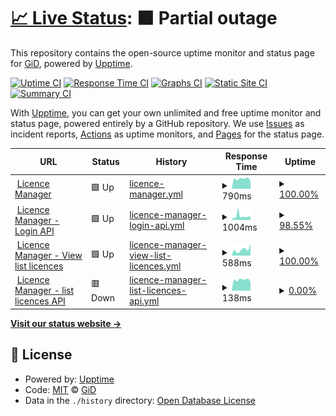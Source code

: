 # [📈 Live Status](https://GiDHome.github.io/status-licence-manager): <!--live status--> **🟧 Partial outage**

This repository contains the open-source uptime monitor and status page for [GiD](www.gidhome.com), powered by [Upptime](https://github.com/upptime/upptime).

[![Uptime CI](https://github.com/GiDHome/status-licence-manager/workflows/Uptime%20CI/badge.svg)](https://github.com/GiDHome/status-licence-manager/actions?query=workflow%3A%22Uptime+CI%22)
[![Response Time CI](https://github.com/GiDHome/status-licence-manager/workflows/Response%20Time%20CI/badge.svg)](https://github.com/GiDHome/status-licence-manager/actions?query=workflow%3A%22Response+Time+CI%22)
[![Graphs CI](https://github.com/GiDHome/status-licence-manager/workflows/Graphs%20CI/badge.svg)](https://github.com/GiDHome/status-licence-manager/actions?query=workflow%3A%22Graphs+CI%22)
[![Static Site CI](https://github.com/GiDHome/status-licence-manager/workflows/Static%20Site%20CI/badge.svg)](https://github.com/GiDHome/status-licence-manager/actions?query=workflow%3A%22Static+Site+CI%22)
[![Summary CI](https://github.com/GiDHome/status-licence-manager/workflows/Summary%20CI/badge.svg)](https://github.com/GiDHome/status-licence-manager/actions?query=workflow%3A%22Summary+CI%22)

With [Upptime](https://upptime.js.org), you can get your own unlimited and free uptime monitor and status page, powered entirely by a GitHub repository. We use [Issues](https://github.com/GiDHome/status-licence-manager/issues) as incident reports, [Actions](https://github.com/GiDHome/status-licence-manager/actions) as uptime monitors, and [Pages](https://GiDHome.github.io/status-licence-manager) for the status page.

<!--start: status pages-->
<!-- This summary is generated by Upptime (https://github.com/upptime/upptime) -->
<!-- Do not edit this manually, your changes will be overwritten -->
<!-- prettier-ignore -->
| URL | Status | History | Response Time | Uptime |
| --- | ------ | ------- | ------------- | ------ |
| <img alt="" src="https://favicons.githubusercontent.com/licence.gidsimulation.com" height="13"> [Licence Manager](https://licence.gidsimulation.com/) | 🟩 Up | [licence-manager.yml](https://github.com/GiDHome/status-licence-manager/commits/HEAD/history/licence-manager.yml) | <details><summary><img alt="Response time graph" src="./graphs/licence-manager/response-time-week.png" height="20"> 790ms</summary><br><a href="https://GiDHome.github.io/status-licence-manager/history/licence-manager"><img alt="Response time 741" src="https://img.shields.io/endpoint?url=https%3A%2F%2Fraw.githubusercontent.com%2FGiDHome%2Fstatus-licence-manager%2FHEAD%2Fapi%2Flicence-manager%2Fresponse-time.json"></a><br><a href="https://GiDHome.github.io/status-licence-manager/history/licence-manager"><img alt="24-hour response time 951" src="https://img.shields.io/endpoint?url=https%3A%2F%2Fraw.githubusercontent.com%2FGiDHome%2Fstatus-licence-manager%2FHEAD%2Fapi%2Flicence-manager%2Fresponse-time-day.json"></a><br><a href="https://GiDHome.github.io/status-licence-manager/history/licence-manager"><img alt="7-day response time 790" src="https://img.shields.io/endpoint?url=https%3A%2F%2Fraw.githubusercontent.com%2FGiDHome%2Fstatus-licence-manager%2FHEAD%2Fapi%2Flicence-manager%2Fresponse-time-week.json"></a><br><a href="https://GiDHome.github.io/status-licence-manager/history/licence-manager"><img alt="30-day response time 809" src="https://img.shields.io/endpoint?url=https%3A%2F%2Fraw.githubusercontent.com%2FGiDHome%2Fstatus-licence-manager%2FHEAD%2Fapi%2Flicence-manager%2Fresponse-time-month.json"></a><br><a href="https://GiDHome.github.io/status-licence-manager/history/licence-manager"><img alt="1-year response time 741" src="https://img.shields.io/endpoint?url=https%3A%2F%2Fraw.githubusercontent.com%2FGiDHome%2Fstatus-licence-manager%2FHEAD%2Fapi%2Flicence-manager%2Fresponse-time-year.json"></a></details> | <details><summary><a href="https://GiDHome.github.io/status-licence-manager/history/licence-manager">100.00%</a></summary><a href="https://GiDHome.github.io/status-licence-manager/history/licence-manager"><img alt="All-time uptime 100.00%" src="https://img.shields.io/endpoint?url=https%3A%2F%2Fraw.githubusercontent.com%2FGiDHome%2Fstatus-licence-manager%2FHEAD%2Fapi%2Flicence-manager%2Fuptime.json"></a><br><a href="https://GiDHome.github.io/status-licence-manager/history/licence-manager"><img alt="24-hour uptime 100.00%" src="https://img.shields.io/endpoint?url=https%3A%2F%2Fraw.githubusercontent.com%2FGiDHome%2Fstatus-licence-manager%2FHEAD%2Fapi%2Flicence-manager%2Fuptime-day.json"></a><br><a href="https://GiDHome.github.io/status-licence-manager/history/licence-manager"><img alt="7-day uptime 100.00%" src="https://img.shields.io/endpoint?url=https%3A%2F%2Fraw.githubusercontent.com%2FGiDHome%2Fstatus-licence-manager%2FHEAD%2Fapi%2Flicence-manager%2Fuptime-week.json"></a><br><a href="https://GiDHome.github.io/status-licence-manager/history/licence-manager"><img alt="30-day uptime 100.00%" src="https://img.shields.io/endpoint?url=https%3A%2F%2Fraw.githubusercontent.com%2FGiDHome%2Fstatus-licence-manager%2FHEAD%2Fapi%2Flicence-manager%2Fuptime-month.json"></a><br><a href="https://GiDHome.github.io/status-licence-manager/history/licence-manager"><img alt="1-year uptime 100.00%" src="https://img.shields.io/endpoint?url=https%3A%2F%2Fraw.githubusercontent.com%2FGiDHome%2Fstatus-licence-manager%2FHEAD%2Fapi%2Flicence-manager%2Fuptime-year.json"></a></details>
| <img alt="" src="https://favicons.githubusercontent.com/licence.gidsimulation.com" height="13"> [Licence Manager - Login API](https://licence.gidsimulation.com/v1/Auth/Login?fingerprint=gidsimulation&machine_name=status) | 🟩 Up | [licence-manager-login-api.yml](https://github.com/GiDHome/status-licence-manager/commits/HEAD/history/licence-manager-login-api.yml) | <details><summary><img alt="Response time graph" src="./graphs/licence-manager-login-api/response-time-week.png" height="20"> 1004ms</summary><br><a href="https://GiDHome.github.io/status-licence-manager/history/licence-manager-login-api"><img alt="Response time 739" src="https://img.shields.io/endpoint?url=https%3A%2F%2Fraw.githubusercontent.com%2FGiDHome%2Fstatus-licence-manager%2FHEAD%2Fapi%2Flicence-manager-login-api%2Fresponse-time.json"></a><br><a href="https://GiDHome.github.io/status-licence-manager/history/licence-manager-login-api"><img alt="24-hour response time 517" src="https://img.shields.io/endpoint?url=https%3A%2F%2Fraw.githubusercontent.com%2FGiDHome%2Fstatus-licence-manager%2FHEAD%2Fapi%2Flicence-manager-login-api%2Fresponse-time-day.json"></a><br><a href="https://GiDHome.github.io/status-licence-manager/history/licence-manager-login-api"><img alt="7-day response time 1004" src="https://img.shields.io/endpoint?url=https%3A%2F%2Fraw.githubusercontent.com%2FGiDHome%2Fstatus-licence-manager%2FHEAD%2Fapi%2Flicence-manager-login-api%2Fresponse-time-week.json"></a><br><a href="https://GiDHome.github.io/status-licence-manager/history/licence-manager-login-api"><img alt="30-day response time 860" src="https://img.shields.io/endpoint?url=https%3A%2F%2Fraw.githubusercontent.com%2FGiDHome%2Fstatus-licence-manager%2FHEAD%2Fapi%2Flicence-manager-login-api%2Fresponse-time-month.json"></a><br><a href="https://GiDHome.github.io/status-licence-manager/history/licence-manager-login-api"><img alt="1-year response time 739" src="https://img.shields.io/endpoint?url=https%3A%2F%2Fraw.githubusercontent.com%2FGiDHome%2Fstatus-licence-manager%2FHEAD%2Fapi%2Flicence-manager-login-api%2Fresponse-time-year.json"></a></details> | <details><summary><a href="https://GiDHome.github.io/status-licence-manager/history/licence-manager-login-api">98.55%</a></summary><a href="https://GiDHome.github.io/status-licence-manager/history/licence-manager-login-api"><img alt="All-time uptime 99.64%" src="https://img.shields.io/endpoint?url=https%3A%2F%2Fraw.githubusercontent.com%2FGiDHome%2Fstatus-licence-manager%2FHEAD%2Fapi%2Flicence-manager-login-api%2Fuptime.json"></a><br><a href="https://GiDHome.github.io/status-licence-manager/history/licence-manager-login-api"><img alt="24-hour uptime 100.00%" src="https://img.shields.io/endpoint?url=https%3A%2F%2Fraw.githubusercontent.com%2FGiDHome%2Fstatus-licence-manager%2FHEAD%2Fapi%2Flicence-manager-login-api%2Fuptime-day.json"></a><br><a href="https://GiDHome.github.io/status-licence-manager/history/licence-manager-login-api"><img alt="7-day uptime 98.55%" src="https://img.shields.io/endpoint?url=https%3A%2F%2Fraw.githubusercontent.com%2FGiDHome%2Fstatus-licence-manager%2FHEAD%2Fapi%2Flicence-manager-login-api%2Fuptime-week.json"></a><br><a href="https://GiDHome.github.io/status-licence-manager/history/licence-manager-login-api"><img alt="30-day uptime 99.67%" src="https://img.shields.io/endpoint?url=https%3A%2F%2Fraw.githubusercontent.com%2FGiDHome%2Fstatus-licence-manager%2FHEAD%2Fapi%2Flicence-manager-login-api%2Fuptime-month.json"></a><br><a href="https://GiDHome.github.io/status-licence-manager/history/licence-manager-login-api"><img alt="1-year uptime 99.64%" src="https://img.shields.io/endpoint?url=https%3A%2F%2Fraw.githubusercontent.com%2FGiDHome%2Fstatus-licence-manager%2FHEAD%2Fapi%2Flicence-manager-login-api%2Fuptime-year.json"></a></details>
| <img alt="" src="https://favicons.githubusercontent.com/licence.gidsimulation.com" height="13"> [Licence Manager - View list licences](https://licence.gidsimulation.com/View/UserLicence) | 🟩 Up | [licence-manager-view-list-licences.yml](https://github.com/GiDHome/status-licence-manager/commits/HEAD/history/licence-manager-view-list-licences.yml) | <details><summary><img alt="Response time graph" src="./graphs/licence-manager-view-list-licences/response-time-week.png" height="20"> 588ms</summary><br><a href="https://GiDHome.github.io/status-licence-manager/history/licence-manager-view-list-licences"><img alt="Response time 928" src="https://img.shields.io/endpoint?url=https%3A%2F%2Fraw.githubusercontent.com%2FGiDHome%2Fstatus-licence-manager%2FHEAD%2Fapi%2Flicence-manager-view-list-licences%2Fresponse-time.json"></a><br><a href="https://GiDHome.github.io/status-licence-manager/history/licence-manager-view-list-licences"><img alt="24-hour response time 626" src="https://img.shields.io/endpoint?url=https%3A%2F%2Fraw.githubusercontent.com%2FGiDHome%2Fstatus-licence-manager%2FHEAD%2Fapi%2Flicence-manager-view-list-licences%2Fresponse-time-day.json"></a><br><a href="https://GiDHome.github.io/status-licence-manager/history/licence-manager-view-list-licences"><img alt="7-day response time 588" src="https://img.shields.io/endpoint?url=https%3A%2F%2Fraw.githubusercontent.com%2FGiDHome%2Fstatus-licence-manager%2FHEAD%2Fapi%2Flicence-manager-view-list-licences%2Fresponse-time-week.json"></a><br><a href="https://GiDHome.github.io/status-licence-manager/history/licence-manager-view-list-licences"><img alt="30-day response time 788" src="https://img.shields.io/endpoint?url=https%3A%2F%2Fraw.githubusercontent.com%2FGiDHome%2Fstatus-licence-manager%2FHEAD%2Fapi%2Flicence-manager-view-list-licences%2Fresponse-time-month.json"></a><br><a href="https://GiDHome.github.io/status-licence-manager/history/licence-manager-view-list-licences"><img alt="1-year response time 928" src="https://img.shields.io/endpoint?url=https%3A%2F%2Fraw.githubusercontent.com%2FGiDHome%2Fstatus-licence-manager%2FHEAD%2Fapi%2Flicence-manager-view-list-licences%2Fresponse-time-year.json"></a></details> | <details><summary><a href="https://GiDHome.github.io/status-licence-manager/history/licence-manager-view-list-licences">100.00%</a></summary><a href="https://GiDHome.github.io/status-licence-manager/history/licence-manager-view-list-licences"><img alt="All-time uptime 100.00%" src="https://img.shields.io/endpoint?url=https%3A%2F%2Fraw.githubusercontent.com%2FGiDHome%2Fstatus-licence-manager%2FHEAD%2Fapi%2Flicence-manager-view-list-licences%2Fuptime.json"></a><br><a href="https://GiDHome.github.io/status-licence-manager/history/licence-manager-view-list-licences"><img alt="24-hour uptime 100.00%" src="https://img.shields.io/endpoint?url=https%3A%2F%2Fraw.githubusercontent.com%2FGiDHome%2Fstatus-licence-manager%2FHEAD%2Fapi%2Flicence-manager-view-list-licences%2Fuptime-day.json"></a><br><a href="https://GiDHome.github.io/status-licence-manager/history/licence-manager-view-list-licences"><img alt="7-day uptime 100.00%" src="https://img.shields.io/endpoint?url=https%3A%2F%2Fraw.githubusercontent.com%2FGiDHome%2Fstatus-licence-manager%2FHEAD%2Fapi%2Flicence-manager-view-list-licences%2Fuptime-week.json"></a><br><a href="https://GiDHome.github.io/status-licence-manager/history/licence-manager-view-list-licences"><img alt="30-day uptime 100.00%" src="https://img.shields.io/endpoint?url=https%3A%2F%2Fraw.githubusercontent.com%2FGiDHome%2Fstatus-licence-manager%2FHEAD%2Fapi%2Flicence-manager-view-list-licences%2Fuptime-month.json"></a><br><a href="https://GiDHome.github.io/status-licence-manager/history/licence-manager-view-list-licences"><img alt="1-year uptime 100.00%" src="https://img.shields.io/endpoint?url=https%3A%2F%2Fraw.githubusercontent.com%2FGiDHome%2Fstatus-licence-manager%2FHEAD%2Fapi%2Flicence-manager-view-list-licences%2Fuptime-year.json"></a></details>
| <img alt="" src="https://favicons.githubusercontent.com/licence.gidsimulation.com" height="13"> [Licence Manager - list licences API](https://licence.gidsimulation.com/v1/UserLicence/List) | 🟥 Down | [licence-manager-list-licences-api.yml](https://github.com/GiDHome/status-licence-manager/commits/HEAD/history/licence-manager-list-licences-api.yml) | <details><summary><img alt="Response time graph" src="./graphs/licence-manager-list-licences-api/response-time-week.png" height="20"> 138ms</summary><br><a href="https://GiDHome.github.io/status-licence-manager/history/licence-manager-list-licences-api"><img alt="Response time 171" src="https://img.shields.io/endpoint?url=https%3A%2F%2Fraw.githubusercontent.com%2FGiDHome%2Fstatus-licence-manager%2FHEAD%2Fapi%2Flicence-manager-list-licences-api%2Fresponse-time.json"></a><br><a href="https://GiDHome.github.io/status-licence-manager/history/licence-manager-list-licences-api"><img alt="24-hour response time 158" src="https://img.shields.io/endpoint?url=https%3A%2F%2Fraw.githubusercontent.com%2FGiDHome%2Fstatus-licence-manager%2FHEAD%2Fapi%2Flicence-manager-list-licences-api%2Fresponse-time-day.json"></a><br><a href="https://GiDHome.github.io/status-licence-manager/history/licence-manager-list-licences-api"><img alt="7-day response time 138" src="https://img.shields.io/endpoint?url=https%3A%2F%2Fraw.githubusercontent.com%2FGiDHome%2Fstatus-licence-manager%2FHEAD%2Fapi%2Flicence-manager-list-licences-api%2Fresponse-time-week.json"></a><br><a href="https://GiDHome.github.io/status-licence-manager/history/licence-manager-list-licences-api"><img alt="30-day response time 144" src="https://img.shields.io/endpoint?url=https%3A%2F%2Fraw.githubusercontent.com%2FGiDHome%2Fstatus-licence-manager%2FHEAD%2Fapi%2Flicence-manager-list-licences-api%2Fresponse-time-month.json"></a><br><a href="https://GiDHome.github.io/status-licence-manager/history/licence-manager-list-licences-api"><img alt="1-year response time 171" src="https://img.shields.io/endpoint?url=https%3A%2F%2Fraw.githubusercontent.com%2FGiDHome%2Fstatus-licence-manager%2FHEAD%2Fapi%2Flicence-manager-list-licences-api%2Fresponse-time-year.json"></a></details> | <details><summary><a href="https://GiDHome.github.io/status-licence-manager/history/licence-manager-list-licences-api">0.00%</a></summary><a href="https://GiDHome.github.io/status-licence-manager/history/licence-manager-list-licences-api"><img alt="All-time uptime 0.72%" src="https://img.shields.io/endpoint?url=https%3A%2F%2Fraw.githubusercontent.com%2FGiDHome%2Fstatus-licence-manager%2FHEAD%2Fapi%2Flicence-manager-list-licences-api%2Fuptime.json"></a><br><a href="https://GiDHome.github.io/status-licence-manager/history/licence-manager-list-licences-api"><img alt="24-hour uptime 0.00%" src="https://img.shields.io/endpoint?url=https%3A%2F%2Fraw.githubusercontent.com%2FGiDHome%2Fstatus-licence-manager%2FHEAD%2Fapi%2Flicence-manager-list-licences-api%2Fuptime-day.json"></a><br><a href="https://GiDHome.github.io/status-licence-manager/history/licence-manager-list-licences-api"><img alt="7-day uptime 0.00%" src="https://img.shields.io/endpoint?url=https%3A%2F%2Fraw.githubusercontent.com%2FGiDHome%2Fstatus-licence-manager%2FHEAD%2Fapi%2Flicence-manager-list-licences-api%2Fuptime-week.json"></a><br><a href="https://GiDHome.github.io/status-licence-manager/history/licence-manager-list-licences-api"><img alt="30-day uptime 1.38%" src="https://img.shields.io/endpoint?url=https%3A%2F%2Fraw.githubusercontent.com%2FGiDHome%2Fstatus-licence-manager%2FHEAD%2Fapi%2Flicence-manager-list-licences-api%2Fuptime-month.json"></a><br><a href="https://GiDHome.github.io/status-licence-manager/history/licence-manager-list-licences-api"><img alt="1-year uptime 0.72%" src="https://img.shields.io/endpoint?url=https%3A%2F%2Fraw.githubusercontent.com%2FGiDHome%2Fstatus-licence-manager%2FHEAD%2Fapi%2Flicence-manager-list-licences-api%2Fuptime-year.json"></a></details>

<!--end: status pages-->

[**Visit our status website →**](https://GiDHome.github.io/status-licence-manager)

## 📄 License

- Powered by: [Upptime](https://github.com/upptime/upptime)
- Code: [MIT](./LICENSE) © [GiD](www.gidhome.com)
- Data in the `./history` directory: [Open Database License](https://opendatacommons.org/licenses/odbl/1-0/)
